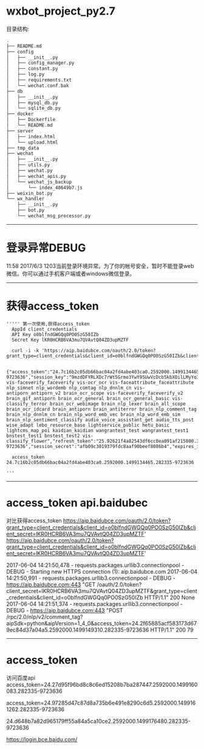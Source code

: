 # wxbot_project_py2.7

目录结构:
```bash
.
├── README.md
├── config
│   ├── __init__.py
│   ├── config_manager.py
│   ├── constant.py
│   ├── log.py
│   ├── requirements.txt
│   └── wechat.conf.bak
├── db
│   ├── __init__.py
│   ├── mysql_db.py
│   └── sqlite_db.py
├── docker
│   ├── Dockerfile
│   └── README.md
├── server
│   ├── index.html
│   └── upload.html
├── tmp_data
├── wechat
│   ├── __init__.py
│   ├── utils.py
│   ├── wechat.py
│   ├── wechat_apis.py
│   └── wechat_js_backup
│       └── index_40649b7.js
├── weixin_bot.py
└── wx_handler
    ├── __init__.py
    ├── bot.py
    └── wechat_msg_processor.py
```
---
# 登录异常DEBUG
11:58 2017/6/3
<error><ret>1203</ret><message>当前登录环境异常。为了你的帐号安全，暂时不能登录web微信。你可以通过手机客户端或者windows微信登录。</message></error>

---
# 获得access_token

    ''''' 第一次使用,获得access_token
      AppId client_credentials
      API Key o0blfndGWGQq0PO0SzG50IZb
      Secret Key lKR0HCRB6VA3mu7QVAvtQ04ZD3upMZTF
      
      curl -i -k 'https://aip.baidubce.com/oauth/2.0/token?grant_type=client_credentials&client_id=o0blfndGWGQq0PO0SzG50IZb&client_secret=lKR0HCRB6VA3mu7QVAvtQ04ZD3upMZTF'
      
      {"access_token":"24.7c16b2c05db66bac04a2fd4abe403ca0.2592000.1499134465.282335-9723636","session_key":"9mzdDFYRLXDc7rWt5Grmo3YwY95UwVcDcb5kbXOilLMyYo3FXD7YdnVWAef7OOv8WIbksDrvrL6AtXYQ6rtQh5MTu0Xu","scope":"public vis-faceverify_faceverify vis-ocr_ocr vis-faceattribute_faceattribute nlp_simnet nlp_wordemb nlp_comtag nlp_dnnlm_cn vis-antiporn_antiporn_v2 brain_ocr_scope vis-faceverify_faceverify_v2 brain_gif_antiporn brain_ocr_general brain_ocr_general_basic vis-classify_terror brain_ocr_webimage brain_nlp_lexer brain_all_scope brain_ocr_idcard brain_antiporn brain_antiterror brain_nlp_comment_tag brain_nlp_dnnlm_cn brain_nlp_word_emb_vec brain_nlp_word_emb_sim brain_nlp_sentiment_classify audio_voice_assistant_get audio_tts_post wise_adapt lebo_resource_base lightservice_public hetu_basic lightcms_map_poi kaidian_kaidian wangrantest_test wangrantest_test1 bnstest_test1 bnstest_test2 vis-classify_flower","refresh_token":"25.92621f4a82543df6cc0ea091af215800.315360000.1811902465.282335-9723636","session_secret":"afb09c3019379fdc8aaf90beef8086b4","expires_in":2592000}
      
      access_token 24.7c16b2c05db66bac04a2fd4abe403ca0.2592000.1499134465.282335-9723636
      
    '''
---
# access_token  api.baidubec

对比获得access_token
https://aip.baidubce.com/oauth/2.0/token?grant_type=client_credentials&client_id=o0blfndGWGQq0PO0SzG50IZb&client_secret=lKR0HCRB6VA3mu7QVAvtQ04ZD3upMZTF'
https://aip.baidubce.com/oauth/2.0/token?grant_type=client_credentials&client_id=o0blfndGWGQq0PO0SzG50IZb&client_secret=lKR0HCRB6VA3mu7QVAvtQ04ZD3upMZTF'

2017-06-04 14:21:50,478 - requests.packages.urllib3.connectionpool - DEBUG - Starting new HTTPS connection (1): aip.baidubce.com
2017-06-04 14:21:50,991 - requests.packages.urllib3.connectionpool - DEBUG - https://aip.baidubce.com:443 "GET /oauth/2.0/token?client_secret=lKR0HCRB6VA3mu7QVAvtQ04ZD3upMZTF&grant_type=client_credentials&client_id=o0blfndGWGQq0PO0SzG50IZb HTTP/1.1" 200 None
2017-06-04 14:21:51,374 - requests.packages.urllib3.connectionpool - DEBUG - https://aip.baidubce.com:443 "POST /rpc/2.0/nlp/v2/comment_tag?aipSdk=python&aipVersion=1_4_0&access_token=24.2f65885acf583173d679ec84d37a04a5.2592000.1499149310.282335-9723636 HTTP/1.1" 200 79    

---
# access_token
访问百度api
access_token=24.27d95f96bd8c8c6ed15208b7ba287447.2592000.1499160083.282335-9723636

access_token=24.97285d47c87d8a735b6e491e8290c6d5.2592000.1499161262.282335-9723636

24.d648b7a82d965179ff55a84a5ca10ce2.2592000.1499176480.282335-9723636

https://login.bce.baidu.com/